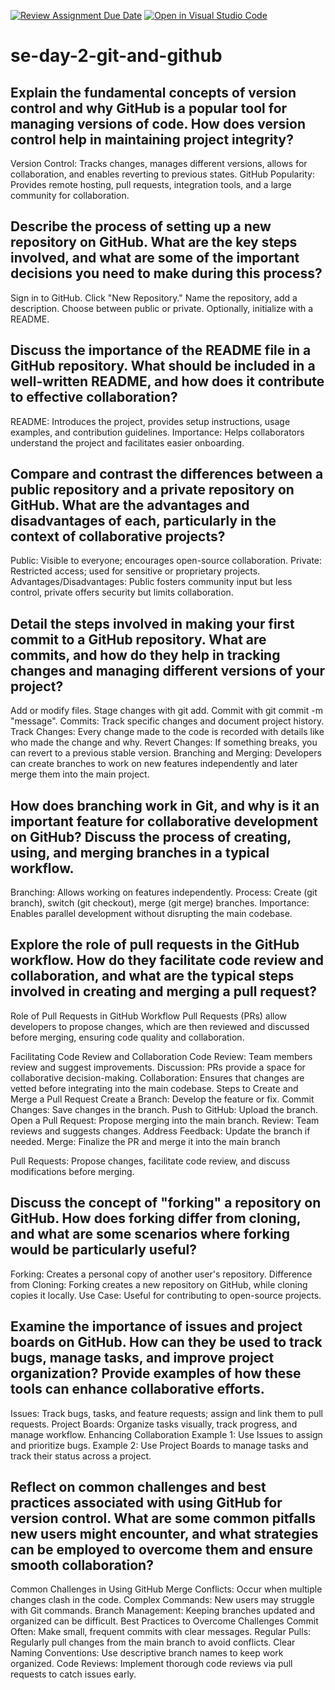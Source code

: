 [![Review Assignment Due Date](https://classroom.github.com/assets/deadline-readme-button-22041afd0340ce965d47ae6ef1cefeee28c7c493a6346c4f15d667ab976d596c.svg)](https://classroom.github.com/a/8wgCKhpZ)
[![Open in Visual Studio Code](https://classroom.github.com/assets/open-in-vscode-2e0aaae1b6195c2367325f4f02e2d04e9abb55f0b24a779b69b11b9e10269abc.svg)](https://classroom.github.com/online_ide?assignment_repo_id=15598808&assignment_repo_type=AssignmentRepo)
# se-day-2-git-and-github
## Explain the fundamental concepts of version control and why GitHub is a popular tool for managing versions of code. How does version control help in maintaining project integrity?

 Version Control: Tracks changes, manages different versions, allows for collaboration, and enables reverting to previous states.
 GitHub Popularity: Provides remote hosting, pull requests, integration tools, and a large community for collaboration.

## Describe the process of setting up a new repository on GitHub. What are the key steps involved, and what are some of the important decisions you need to make during this process?

Sign in to GitHub.
Click "New Repository."
Name the repository, add a description.
Choose between public or private.
Optionally, initialize with a README.

## Discuss the importance of the README file in a GitHub repository. What should be included in a well-written README, and how does it contribute to effective collaboration?

README: Introduces the project, provides setup instructions, usage examples, and contribution guidelines.
Importance: Helps collaborators understand the project and facilitates easier onboarding.

## Compare and contrast the differences between a public repository and a private repository on GitHub. What are the advantages and disadvantages of each, particularly in the context of collaborative projects?

Public: Visible to everyone; encourages open-source collaboration.
Private: Restricted access; used for sensitive or proprietary projects.
Advantages/Disadvantages: Public fosters community input but less control, private offers security but limits collaboration.

## Detail the steps involved in making your first commit to a GitHub repository. What are commits, and how do they help in tracking changes and managing different versions of your project?

Add or modify files.
Stage changes with git add.
Commit with git commit -m "message".
Commits: Track specific changes and document project history.
Track Changes: Every change made to the code is recorded with details like who made the change and why.
Revert Changes: If something breaks, you can revert to a previous stable version.
Branching and Merging: Developers can create branches to work on new features independently and later merge them into the main project.

## How does branching work in Git, and why is it an important feature for collaborative development on GitHub? Discuss the process of creating, using, and merging branches in a typical workflow.

Branching: Allows working on features independently.
Process: Create (git branch), switch (git checkout), merge (git merge) branches.
Importance: Enables parallel development without disrupting the main codebase.

## Explore the role of pull requests in the GitHub workflow. How do they facilitate code review and collaboration, and what are the typical steps involved in creating and merging a pull request?

Role of Pull Requests in GitHub Workflow
Pull Requests (PRs) allow developers to propose changes, which are then reviewed and discussed before merging, ensuring code quality and collaboration.

Facilitating Code Review and Collaboration
Code Review: Team members review and suggest improvements.
Discussion: PRs provide a space for collaborative decision-making.
Collaboration: Ensures that changes are vetted before integrating into the main codebase.
Steps to Create and Merge a Pull Request
Create a Branch: Develop the feature or fix.
Commit Changes: Save changes in the branch.
Push to GitHub: Upload the branch.
Open a Pull Request: Propose merging into the main branch.
Review: Team reviews and suggests changes.
Address Feedback: Update the branch if needed.
Merge: Finalize the PR and merge it into the main branch

Pull Requests: Propose changes, facilitate code review, and discuss modifications before merging.

## Discuss the concept of "forking" a repository on GitHub. How does forking differ from cloning, and what are some scenarios where forking would be particularly useful?

Forking: Creates a personal copy of another user's repository.
Difference from Cloning: Forking creates a new repository on GitHub, while cloning copies it locally.
Use Case: Useful for contributing to open-source projects.

## Examine the importance of issues and project boards on GitHub. How can they be used to track bugs, manage tasks, and improve project organization? Provide examples of how these tools can enhance collaborative efforts.

Issues: Track bugs, tasks, and feature requests; assign and link them to pull requests.
Project Boards: Organize tasks visually, track progress, and manage workflow.
Enhancing Collaboration
Example 1: Use Issues to assign and prioritize bugs.
Example 2: Use Project Boards to manage tasks and track their status across a project.

## Reflect on common challenges and best practices associated with using GitHub for version control. What are some common pitfalls new users might encounter, and what strategies can be employed to overcome them and ensure smooth collaboration?


Common Challenges in Using GitHub
Merge Conflicts: Occur when multiple changes clash in the code.
Complex Commands: New users may struggle with Git commands.
Branch Management: Keeping branches updated and organized can be difficult.
Best Practices to Overcome Challenges
Commit Often: Make small, frequent commits with clear messages.
Regular Pulls: Regularly pull changes from the main branch to avoid conflicts.
Clear Naming Conventions: Use descriptive branch names to keep work organized.
Code Reviews: Implement thorough code reviews via pull requests to catch issues early.

